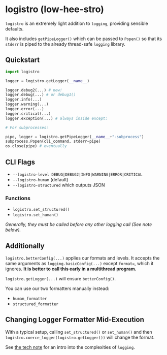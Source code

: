 # **logistro (low-hee-stro)**

`logistro` is an extremely light addition to `logging`, providing sensible defaults.

It also includes `getPipeLogger()` which can be passed to `Popen()` so that its
`stderr` is piped to the already thread-safe `logging` library.

## Quickstart

```python
import logistro

logger = logistro.getLogger(__name__)

logger.debug2(...) # new!
logger.debug(...) # or debug1()
logger.info(...)
logger.warning(...)
logger.error(...)
logger.critical(...)
logger.exception(...) # always inside except:

# For subprocesses:

pipe, logger = logistro.getPipeLogger(__name__+"-subprocess")
subprocess.Popen(cli_command, stderr=pipe)
os.close(pipe) # eventually
```

## CLI Flags

* `--logistro-level DEBUG|DEBUG2|INFO|WARNING|ERROR|CRITICAL`
* `--logistro-human` (default)
* `--logistro-structured` which outputs JSON

### Functions

* `logistro.set_structured()`
* `logistro.set_human()`

*Generally, they must be called before any other logging call (See note below).*

## Additionally


`logistro.betterConfig(...)` applies our formats and levels. It accepts the same
arguments as `logging.basicConfig(...)` except `format=`, which it ignores.
**It is better to call this early in a multithread program.**

`logistro.getLogger(...)` will ensure `betterConfig()`.

You can use our two formatters manually instead:

* `human_formatter`
* `structured_formatter`


## Changing Logger Formatter Mid-Execution

With a typical setup, calling `set_structured()` or `set_human()`
and then `logistro.coerce_logger(logistro.getLogger())` will change the format.

See [the tech note](TECH_NOTE.md) for an intro into the complexities of `logging`.
